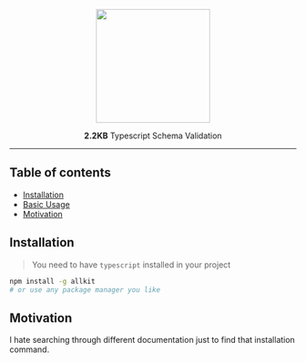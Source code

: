 <p align="center">
  <img src="package-logo.png" width="200px" align="center" />
</p>
  <p align="center">
    <b>2.2KB</b> Typescript Schema Validation
  </p>

---

## Table of contents

- [Installation](#installation)
- [Basic Usage](#usage)
- [Motivation](#motivation)

## Installation

> You need to have `typescript` installed in your project

```bash
npm install -g allkit
# or use any package manager you like
```

## Motivation

I hate searching through different documentation just to find that installation command.
